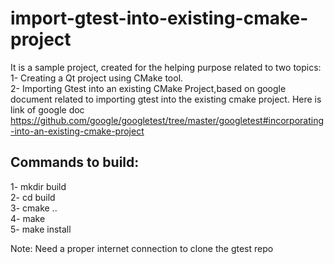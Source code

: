 # import-gtest-into-existing-cmake-project

It is a sample project, created for the helping purpose related to two topics:\
1- Creating a Qt project using CMake tool.\
2- Importing Gtest into an existing CMake Project,based on google document related to importing gtest into the existing cmake project.
Here is link of google doc https://github.com/google/googletest/tree/master/googletest#incorporating-into-an-existing-cmake-project


## Commands to build:
1- mkdir build \
2- cd build\
3- cmake .. \
4- make \
5- make install 

Note: Need a proper internet connection to clone the gtest repo 


